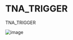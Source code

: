 # TNA_TRIGGER
TNA_TRIGGER


![image](https://github.com/noradlb1/TNA_TRIGGER/assets/74623428/6b8067be-fe3f-41b3-b2d2-f24f92cc8743)
